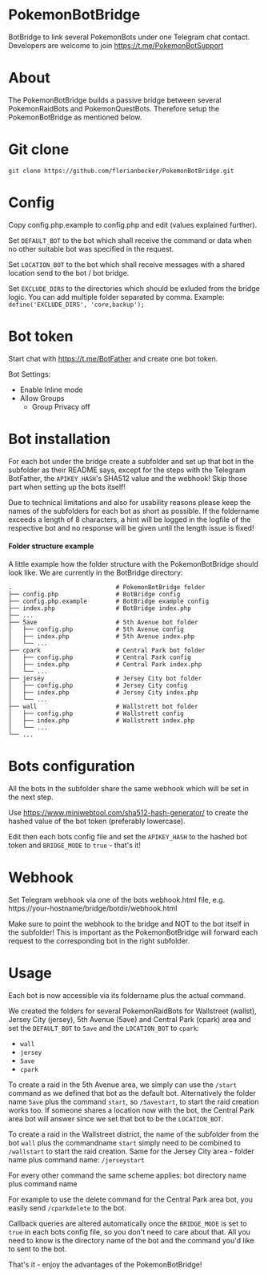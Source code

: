 # PokemonBotBridge

BotBridge to link several PokemonBots under one Telegram chat contact. Developers are welcome to join https://t.me/PokemonBotSupport

# About

The PokemonBotBridge builds a passive bridge between several PokemonRaidBots and PokemonQuestBots. Therefore setup the PokemonBotBridge as mentioned below. 

# Git clone

`git clone https://github.com/florianbecker/PokemonBotBridge.git`

# Config

Copy config.php.example to config.php and edit (values explained further).

Set `DEFAULT_BOT` to the bot which shall receive the command or data when no other suitable bot was specified in the request.

Set `LOCATION_BOT` to the bot which shall receive messages with a shared location send to the bot / bot bridge.

Set `EXCLUDE_DIRS` to the directories which should be exluded from the bridge logic. You can add multiple folder separated by comma. Example: `define('EXCLUDE_DIRS', 'core,backup');`

# Bot token

Start chat with https://t.me/BotFather and create one bot token.

Bot Settings:

 - Enable Inline mode
 - Allow Groups
   - Group Privacy off

# Bot installation

For each bot under the bridge create a subfolder and set up that bot in the subfolder as their README says, except for the steps with the Telegram BotFather, the `APIKEY_HASH`'s SHA512 value and the webhook! Skip those part when setting up the bots itself!

Due to technical limitations and also for usability reasons please keep the names of the subfolders for each bot as short as possible. If the foldername exceeds a length of 8 characters, a hint will be logged in the logfile of the respective bot and no response will be given until the length issue is fixed!

#### Folder structure example

A little example how the folder structure with the PokemonBotBridge should look like. We are currently in the BotBridge directory:

    .                             # PokemonBotBridge folder
    ├── config.php                # BotBridge config
    ├── config.php.example        # BotBridge example config
    ├── index.php                 # BotBridge index.php
    ├── ...
    ├── 5ave                      # 5th Avenue bot folder
    │   ├── config.php            # 5th Avenue config
    │   ├── index.php             # 5th Avenue index.php
    │   └── ...
    ├── cpark                     # Central Park bot folder
    │   ├── config.php            # Central Park config
    │   ├── index.php             # Central Park index.php
    │   └── ...
    ├── jersey                    # Jersey City bot folder
    │   ├── config.php            # Jersey City config
    │   ├── index.php             # Jersey City index.php
    │   └── ...
    ├── wall                      # Wallstrett bot folder
    │   ├── config.php            # Wallstrett config
    │   ├── index.php             # Wallstrett index.php
    │   └── ...
    └── ...

# Bots configuration

All the bots in the subfolder share the same webhook which will be set in the next step.

Use https://www.miniwebtool.com/sha512-hash-generator/ to create the hashed value of the bot token (preferably lowercase).

Edit then each bots config file and set the `APIKEY_HASH` to the hashed bot token and `BRIDGE_MODE` to `true` - that's it!

# Webhook

Set Telegram webhook via one of the bots webhook.html file, e.g. https://your-hostname/bridge/botdir/webhook.html

Make sure to point the webhook to the bridge and NOT to the bot itself in the subfolder! This is important as the PokemonBotBridge will forward each request to the corresponding bot in the right subfolder.

# Usage

Each bot is now accessible via its foldername plus the actual command.

We created the folders for several PokemonRaidBots for Wallstreet (wallst), Jersey City (jersey), 5th Avenue (5ave) and Central Park (cpark) area and set the `DEFAULT_BOT` to `5ave` and the `LOCATION_BOT` to `cpark`:
- `wall`
- `jersey`
- `5ave`
- `cpark`

To create a raid in the 5th Avenue area, we simply can use the `/start` command as we defined that bot as the default bot. Alternatively the folder name `5ave` plus the command `start`, so `/5avestart`, to start the raid creation works too. If someone shares a location now with the bot, the Central Park area bot will answer since we set that bot to be the `LOCATION_BOT`.

To create a raid in the Wallstreet district, the name of the subfolder from the bot `wall` plus the commandname `start` simply need to be combined to `/wallstart` to start the raid creation. Same for the Jersey City area - folder name plus command name: `/jerseystart`

For every other command the same scheme applies: bot directory name plus command name

For example to use the delete command for the Central Park area bot, you easily send `/cparkdelete` to the bot.

Callback queries are altered automatically once the `BRIDGE_MODE` is set to `true` in each bots config file, so you don't need to care about that. All you need to know is the directory name of the bot and the command you'd like to sent to the bot.

That's it - enjoy the advantages of the PokemonBotBridge!
